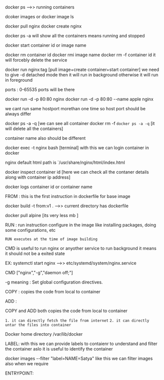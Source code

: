 docker ps -->> running containers

dcoker images or docker image ls

docker pull nginx
docker create nginx

docker ps -a will show all the containers means running and stopped

docker start container id or image name

docker rm container id
docker rmi image name
docker rm -f container id it will forcebly delete the service

docker run nginx:tag [pull image+create container+start container]
we need to give -d detached mode then it will run in background otherwise it will run in foreground

ports : 0-65535 ports will be there

docker run -d -p 80:80 nginx
docker run -d -p 80:80 --name apple nginx

we cant run same hostport morethan one time
so host port should be always differ

docker ps -a -q [we can see all container
docker rm -f `docker ps -a -q` [it will delete all the containers]

container name also should be different

docker exec -t nginx bash [terminal] with this we can login container in docker

nginx default html path is `/usr/share/nginx/html/index.html

docker inspect container id [here we can check all the contaner details along with container ip address]

docker logs container id or container name


FROM : this is the first instruction in dockerfile for base image

docker build -t from:v1 . -->> current directory has dockerfile

docker pull alpine [its very less mb ]

RUN : run instruction configure in the image like installing packages, doing some configurations, etc


`RUN executes at the time of image building`


CMD is useful to run nginx or anyother service to run background it means it should not be a exited state

EX: systemctl start nginx -->> etc/systemd/system/nginx.service

CMD ["nginx","-g","daemon off;"]

-g meaning : Set global configuration directives.

COPY : copies the code from local to container

ADD :

COPY and ADD both copies the code from local to container

`1. it can directly fetch the file from internet`
`2. it can directly untar the files into container`

Docker home directory /var/lib/docker

LABEL: 
with this we can provide labels to contaienr to understand and filter the container aslo it is useful to identify the container

docker images --filter "label=NAME=Satya"
like this we can filter images also when we require


ENTRYPOINT:



